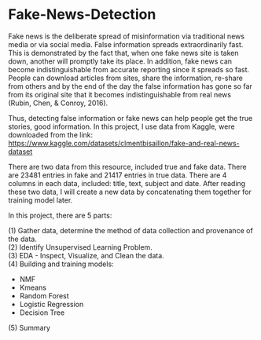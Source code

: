 # Fake-News-Detection

Fake news is the deliberate spread of misinformation via traditional news media or via social media. False information spreads extraordinarily fast. This is demonstrated by the fact that, when one fake news site is taken down, another will promptly take its place. In addition, fake news can become indistinguishable from accurate reporting since it spreads so fast. People can download articles from sites, share the information, re-share from others and by the end of the day the false information has gone so far from its original site that it becomes indistinguishable from real news (Rubin, Chen, & Conroy, 2016).

Thus, detecting false information or fake news can help people get the true stories, good information. In this project, I use data from Kaggle, were downloaded from the link: https://www.kaggle.com/datasets/clmentbisaillon/fake-and-real-news-dataset

There are two data from this resource, included true and fake data. There are 23481 entries in fake and 21417 entries in true data. There are 4 columns in each data, included: title, text, subject and date. After reading these two data, I will create a new data by concatenating them together for training model later.

In this project, there are 5 parts:

(1) Gather data, determine the method of data collection and provenance of the data.  
(2) Identify Unsupervised Learning Problem.  
(3) EDA - Inspect, Visualize, and Clean the data.   
(4) Building and training models:   

+ NMF 
+ Kmeans 
+ Random Forest 
+ Logistic Regression 
+ Decision Tree 

(5) Summary 
